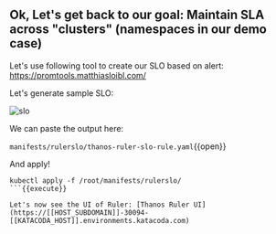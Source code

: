 ## Ok, Let's get back to our goal: Maintain SLA across "clusters" (namespaces in our demo case)

Let's use following tool to create our SLO based on alert: https://promtools.matthiasloibl.com/

Let's generate sample SLO:

![slo](/root/promtools.png)

We can paste the output here:

`manifests/rulerslo/thanos-ruler-slo-rule.yaml`{{open}}

And apply!

```
kubectl apply -f /root/manifests/rulerslo/
```{{execute}}

Let's now see the UI of Ruler: [Thanos Ruler UI](https://[[HOST_SUBDOMAIN]]-30094-[[KATACODA_HOST]].environments.katacoda.com)
